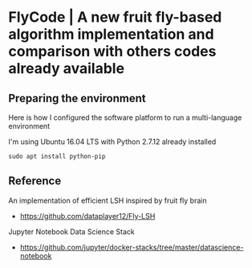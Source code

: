 # FlyCode | A new fruit fly-based algorithm implementation and comparison  with others codes already available


## Preparing the environment
Here is how I configured the software platform to run a multi-language environment

I'm using Ubuntu 16.04 LTS with Python 2.7.12 already installed

    sudo apt install python-pip

## Reference

An implementation of efficient LSH inspired by fruit fly brain
- https://github.com/dataplayer12/Fly-LSH

Jupyter Notebook Data Science Stack
- https://github.com/jupyter/docker-stacks/tree/master/datascience-notebook
